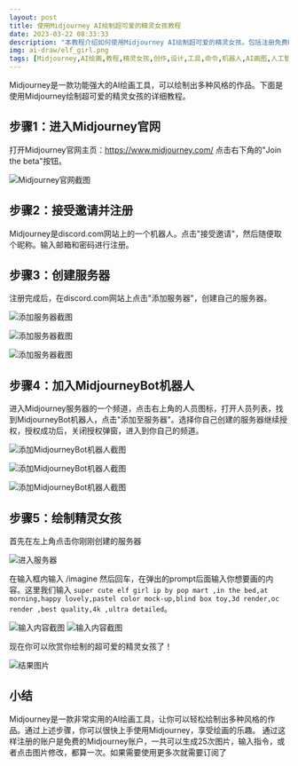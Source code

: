 ```yaml
---
layout: post
title: 使用Midjourney AI绘制超可爱的精灵女孩教程
date: 2023-03-22 08:33:33
description: "本教程介绍如何使用Midjourney AI绘制超可爱的精灵女孩。包括注册免费Midjourney账号，创建自己的服务器，授权MidjourneyBot机器人等详细步骤。通过简单的命令即可开始创作出色的绘画作品。"
img: ai-draw/elf_girl.png
tags: [Midjourney,AI绘画,教程,精灵女孩,创作,设计,工具,命令,机器人,AI画图,人工智能,机器学习,计算机视觉,深度学习,图像处理,创意设计,数字艺术,技巧与技术,图像生成,图像修复,免费AI绘画,免费Midjourney]
---
```


Midjourney是一款功能强大的AI绘画工具，可以绘制出多种风格的作品。下面是使用Midjourney绘制超可爱的精灵女孩的详细教程。

## 步骤1：进入Midjourney官网

打开Midjourney官网主页：https://www.midjourney.com/ 点击右下角的"Join the beta"按钮。

![Midjourney官网截图](/assets/img/ai-draw/begin.png)

## 步骤2：接受邀请并注册

Midjourney是discord.com网站上的一个机器人。点击"接受邀请"，然后随便取个昵称。输入邮箱和密码进行注册。

## 步骤3：创建服务器

注册完成后，在discord.com网站上点击"添加服务器"，创建自己的服务器。

![添加服务器截图](/assets/img/ai-draw/add-server.png)

![添加服务器截图](/assets/img/ai-draw/create-server.png)

![添加服务器截图](/assets/img/ai-draw/create-server2.png)

## 步骤4：加入MidjourneyBot机器人

进入Midjourney服务器的一个频道，点击右上角的人员图标，打开人员列表，找到MidjourneyBot机器人，点击"添加至服务器"。选择你自己创建的服务器继续授权，授权成功后，关闭授权弹窗，进入到你自己的频道。

![添加MidjourneyBot机器人截图](/assets/img/ai-draw/add-robot1.png)

![添加MidjourneyBot机器人截图](/assets/img/ai-draw/add-robot2.png)

![添加MidjourneyBot机器人截图](/assets/img/ai-draw/add-success.png)


## 步骤5：绘制精灵女孩

首先在左上角点击你刚刚创建的服务器

![进入服务器](/assets/img/ai-draw/open-server.png)

在输入框内输入 /imagine 然后回车，在弹出的prompt后面输入你想要画的内容。这里我们输入 `super cute elf girl ip by pop mart ,in the bed,at morning,happy lovely,pastel color mock-up,blind box toy,3d render,oc render ,best quality,4k ,ultra detailed`。

![输入内容截图](/assets/img/ai-draw/input.png)
![输入内容截图](/assets/img/ai-draw/input2.png)

现在你可以欣赏你绘制的超可爱的精灵女孩了！

![结果图片](/assets/img/ai-draw/elf_girl.png)

## 小结

Midjourney是一款非常实用的AI绘画工具，让你可以轻松绘制出多种风格的作品。通过上述步骤，你可以很快上手使用Midjourney，享受绘画的乐趣。
通过这样注册的账户是免费的Midjourney账户，一共可以生成25次图片，输入指令，或者点击图片修改，都算一次。如果需要使用更多次就需要订阅了
